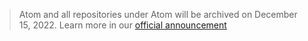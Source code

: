 
> Atom and all repositories under Atom will be archived on December 15, 2022. Learn more in our [official announcement](https://github.blog/2022-06-08-sunsetting-atom/)